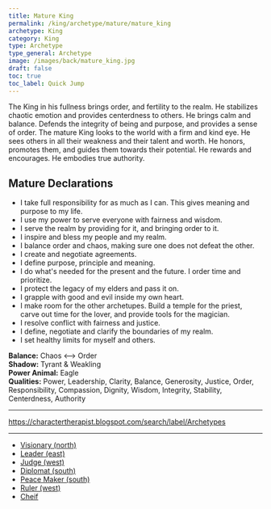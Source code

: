 ```yaml
---
title: Mature King
permalink: /king/archetype/mature/mature_king
archetype: King
category: King
type: Archetype
type_general: Archetype
image: /images/back/mature_king.jpg
draft: false
toc: true
toc_label: Quick Jump
---
```

 The King in his fullness brings order, and fertility to the realm. He stabilizes chaotic emotion and provides centerdness to others. He brings calm and balance. Defends the integrity of being and purpose, and provides a sense of order. The mature King looks to the world with a firm and kind eye. He sees others in all their weakness and their talent and worth. He honors, promotes them, and guides them towards their potential. He rewards and encourages. He embodies true authority.   
  
  
## Mature Declarations    
- I take full responsibility for as much as I can. This gives meaning and purpose to my life.   
- I use my power to serve everyone with fairness and wisdom.   
- I serve the realm by providing for it, and bringing order to it.   
- I inspire and bless my people and my realm.  
- I balance order and chaos, making sure one does not defeat the other.   
- I create and negotiate agreements.   
- I define purpose, principle and meaning.  
- I do what's needed for the present and the future. I order time and prioritize.  
- I protect the legacy of my elders and pass it on.   
- I grapple with good and evil inside my own heart.  
- I make room for the other archetupes. Build a temple for the priest, carve out time for the lover, and provide tools for the magician.   
- I resolve conflict with fairness and justice.  
- I define, negotiate and clarify the boundaries of my realm.   
- I set healthy limits for myself and others.   
  
**Balance:** Chaos <--> Order    
**Shadow:** Tyrant & Weakling    
**Power Animal:** Eagle    
**Qualities:** Power, Leadership, Clarity, Balance, Generosity, Justice, Order, Responsibility, Compassion, Dignity, Wisdom, Integrity, Stability, Centerdness, Authority  
  
---  
  
https://charactertherapist.blogspot.com/search/label/Archetypes  

---
- [Visionary (north)](/king/archetype/mature/mature_king/visionary_(north))
- [Leader (east)](/king/archetype/mature/mature_king/leader_(east))
- [Judge (west)](/king/archetype/mature/mature_king/judge_(west))
- [Diplomat (south)](/king/archetype/mature/mature_king/diplomat_(south))
- [Peace Maker (south)](/king/archetype/mature/mature_king/peace_maker_(south))
- [Ruler (west)](/king/archetype/mature/mature_king/ruler_(west))
- [Cheif](/king/archetype/mature/mature_king/cheif)
